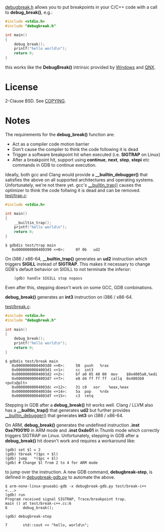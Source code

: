 [debugbreak.h](https://github.com/scottt/debugbreak/blob/master/debugbreak.h) allows you to put breakpoints in your C/C++ code with a call to **debug_break()**, e.g.:
```C
#include <stdio.h>
#include "debugbreak.h"

int main()
{
	debug_break();
	printf("hello world\n");
	return 0;
}
```
this works like the **DebugBreak()** intrinsic provided by [Windows](http://msdn.microsoft.com/en-us/library/ea9yy3ey.aspx) and [QNX](http://www.qnx.com/developers/docs/6.3.0SP3/neutrino/lib_ref/d/debugbreak.html).

License
================================
2-Clause BSD. See [COPYING](https://github.com/scottt/debugbreak/blob/master/COPYING).

Notes
================================

The requirements for the **debug_break()** function are:
* Act as a compiler code motion barrier
* Don't cause the compiler to think the code following it is dead
* Trigger a software breakpoint hit when executed (i.e. **SIGTRAP** on Linux)
* After a breakpoint hit, support using **continue**, **next**, **step**, **stepi** etc commands in GDB to continue execution.

Ideally, both gcc and Clang would provide a **__builtin_debugger()** that satisfies the above on all supported architectures and operating systems.
Unfortunately, we're not there yet.
gcc's [__builtin_trap()](http://gcc.gnu.org/onlinedocs/gcc/Other-Builtins.html#index-g_t_005f_005fbuiltin_005ftrap-3278) causes the optimizer to think the code follwing it is dead and can be removed.
[test/trap.c](https://github.com/scottt/debugbreak/blob/master/test/trap.c):
```C
#include <stdio.h>

int main()
{
	__builtin_trap();
	printf("hello world\n");
	return 0;
}
```
```
$ gdbdis test/trap main
   0x0000000000400390 <+0>:     0f 0b	ud2    
```
On i386 / x86-64, **__builtin_trap()** generates an **ud2** instruction which triggers **SIGILL** instead of **SIGTRAP**.
This makes it necessary to change GDB's default behavior on SIGILL to not terminate the inferior:
```
	(gdb) handle SIGILL stop nopass
```
Even after this, stepping doesn't work on some GCC, GDB combinations.

**debug_break()** generates an **int3** instruction on i386 / x86-64.

[test/break.c](https://github.com/scottt/debugbreak/blob/master/test/break.c):
```C
#include <stdio.h>
#include "debugbreak.h"
   
int main()
{
	debug_break();
	printf("hello world\n");
	return 0;
}
```
```
$ gdbdis test/break main
   0x00000000004003d0 <+0>:     50	push   %rax
   0x00000000004003d1 <+1>:     cc	int3   
   0x00000000004003d2 <+2>:     bf a0 05 40 00	mov    $0x4005a0,%edi
   0x00000000004003d7 <+7>:     e8 d4 ff ff ff	callq  0x4003b0 <puts@plt>
   0x00000000004003dc <+12>:    31 c0	xor    %eax,%eax
   0x00000000004003de <+14>:    5a	pop    %rdx
   0x00000000004003df <+15>:    c3	retq   
```
Stepping in GDB after a **debug_break()** hit works well.
Clang / LLVM also has a **__builtin_trap()** that generates **ud2** but further provides [__builtin_debugger()](http://lists.cs.uiuc.edu/pipermail/llvm-commits/Week-of-Mon-20120507/142621.html) that generates **int3** on i386 / x86-64.

On ARM, **debug_break()** generates the undefined instruction **.inst 0xe7f001f0** in ARM mode and **.inst 0xde01** in Thumb mode which correctly triggers SIGTRAP on Linux. Unfortunately, stepping in GDB after a **debug_break()** hit doesn't work and requires a workaround like:
```
(gdb) set $l = 2
(gdb) tbreak *($pc + $l)
(gdb) jump   *($pc + $l)
(gdb) # Change $l from 2 to 4 for ARM mode
```
to jump over the instruction.
A new GDB command, **debugbreak-step**, is defined in [debugbreak-gdb.py](https://github.com/scottt/debugbreak/blob/master/debugbreak-gdb.py) to automate the above.
```
$ arm-none-linux-gnueabi-gdb -x debugbreak-gdb.py test/break-c++
<...>
(gdb) run
Program received signal SIGTRAP, Trace/breakpoint trap.
main () at test/break-c++.cc:6
6		debug_break();

(gdb) debugbreak-step

7		std::cout << "hello, world\n";
```
